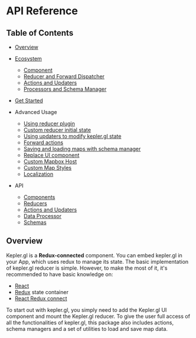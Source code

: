# API Reference

## Table of Contents

- [Overview](./#overview)
- [Ecosystem](./ecosystem.md)

  - [Component](./ecosystem.md#component)
  - [Reducer and Forward Dispatcher](./ecosystem.md#reducer-and-forward-dispatcher)
  - [Actions and Updaters](./ecosystem.md#actions-and-updaters)
  - [Processors and Schema Manager](./ecosystem.md#processors-and-schema-manager)

- [Get Started](./get-started.md)

- Advanced Usage

  - [Using reducer plugin](./advanced-usages/reducer-plugin.md)
  - [Custom reducer initial state](./advanced-usages/custom-initial-state.md)
  - [Using updaters to modify kepler.gl state](./advanced-usages/using-updaters.md)
  - [Forward actions](./advanced-usages/forward-actions.md)
  - [Saving and loading maps with schema manager](./advanced-usages/saving-loading-w-schema.md)
  - [Replace UI component](./advanced-usages/replace-ui-component.md)
  - [Custom Mapbox Host](./advanced-usages/custom-mapbox-host.md)
  - [Custom Map Styles](./advanced-usages/custom-map-styles.md)
  - [Localization](./localization/README.md)

- API
  - [Components](./components/README.md)
  - [Reducers](./reducers/README.md)
  - [Actions and Updaters](./actions/actions.md)
  - [Data Processor](./processors/processors.md)
  - [Schemas](./schemas/README.md)

## Overview

Kepler.gl is a **Redux-connected** component. You can embed kepler.gl in your App, which uses redux to manage its state. The basic implementation of kepler.gl reducer is simple. However, to make the most of it, it's recommended to have basic knowledge on:

- [React](https://reactjs.org/)
- [Redux](https://redux.js.org/) state container
- [React Redux connect](https://react-redux.js.org/)

To start out with kepler.gl, you simply need to add the Kepler.gl UI component and mount the Kepler.gl reducer. To give the user full access of all the functionalities of kepler.gl, this package also includes actions, schema managers and a set of utilities to load and save map data.
